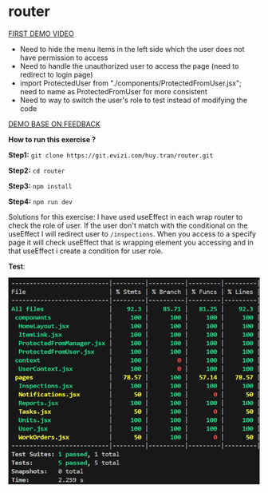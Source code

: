 # router

[FIRST DEMO VIDEO](https://drive.google.com/file/d/1jb4G5cMmHDgBdvWNm_KJuEYxppxVcBvl/view?usp=sharing)

- Need to hide the menu items in the left side which the user does not have permission to access
- Need to handle the unauthorized user to access the page (need to redirect to login page)
- import ProtectedUser from "./components/ProtectedFromUser.jsx"; need to name as ProtectedFromUser for more consistent
- Need to way to switch the user's role to test instead of modifying the code

[DEMO BASE ON FEEDBACK](https://drive.google.com/file/d/1qqeXRhXptH9_M2RPcfErN1FHmQvPn7OK/view?usp=sharing)

**How to run this exercise ?**

**Step1:** `git clone https://git.evizi.com/huy.tran/router.git`

**Step2:** `cd router`

**Step3:** `npm install`

**Step4:** `npm run dev`

Solutions for this exercise: I have used useEffect in each wrap router to check the role of user. If the user don't match with the conditional on the useEffect I will redirect user to `/inspections`. When you access to a specify page it will check useEffect that is wrapping element you accessing and in that useEffect i create a condition for user role.

**Test**:

![h1](https://github.com/huytran060903/router/blob/main/src/assets/images/Screenshot%202025-06-10%20071510.png?raw=true)

